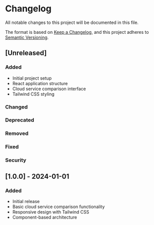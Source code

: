 # Changelog

All notable changes to this project will be documented in this file.

The format is based on [Keep a Changelog](https://keepachangelog.com/en/1.0.0/),
and this project adheres to [Semantic Versioning](https://semver.org/spec/v2.0.0.html).

## [Unreleased]

### Added
- Initial project setup
- React application structure
- Cloud service comparison interface
- Tailwind CSS styling

### Changed

### Deprecated

### Removed

### Fixed

### Security

## [1.0.0] - 2024-01-01

### Added
- Initial release
- Basic cloud service comparison functionality
- Responsive design with Tailwind CSS
- Component-based architecture 